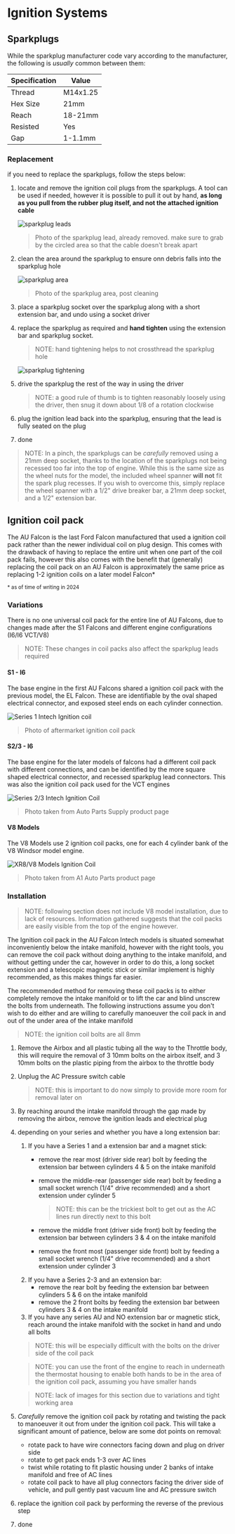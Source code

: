 <link rel="stylesheet" type="text/css" href="../../Common/overrides.css">

# Ignition Systems

## Sparkplugs
While the sparkplug manufacturer code vary according to the manufacturer, the following is *usually* common between them:

| Specification | Value |
| --- | --- |
| Thread | M14x1.25 |
| Hex Size | 21mm |
| Reach | 18-21mm |
| Resisted | Yes |
| Gap | 1-1.1mm |

### Replacement

if you need to replace the sparkplugs, follow the steps below:

1. locate and remove the ignition coil plugs from the sparkplugs. A tool can be used if needed, however it is possible to pull it out by hand, **as long as you pull from the rubber plug itself, and not the attached ignition cable**

    ![sparkplug leads](./spark-plug-lead.jpg)

    > Photo of the sparkplug lead, already removed. make sure to grab by the circled area so that the cable doesn't break apart

1. clean the area around the sparkplug to ensure onn debris falls into the sparkplug hole

    ![sparkplug area](./spark-plug-area.jpg)

    > Photo of the sparkplug area, post cleaning

1. place a sparkplug socket over the sparkplug along with a short extension bar, and undo using a socket driver

1. replace the sparkplug as required and **hand tighten** using the extension bar and sparkplug socket.

    > NOTE: hand tightening helps to not crossthread the sparkplug hole

    ![sparkplug tightening](./hand-tighen-spark.jpg)

1. drive the sparkplug the rest of the way in using the driver

    > NOTE: a good rule of thumb is to tighten reasonably loosely using the driver, then snug it down about 1/8 of a rotation clockwise

1. plug the ignition lead back into the sparkplug, ensuring that the lead is fully seated on the plug
1. done


> NOTE: In a pinch, the sparkplugs can be *carefully* removed using a 21mm deep socket, thanks to the location of the sparkplugs not being recessed too far into the top of engine. While this is the same size as the wheel nuts for the model, the included wheel spanner **will not** fit the spark plug recesses. If you wish to overcome this, simply replace the wheel spanner with a 1/2" drive breaker bar, a 21mm deep socket, and a 1/2" extension bar.

## Ignition coil pack
The AU Falcon is the last Ford Falcon manufactured that used a ignition coil pack rather than the newer individual coil on plug design. This comes with the drawback of having to replace the entire unit when one part of the coil pack fails, however this also comes with the benefit that (generally) replacing the coil pack on an AU Falcon is approximately the same price as replacing 1-2 ignition coils on a later model Falcon*

<sup>* as of time of writing in 2024</sup>

### Variations
There is no one universal coil pack for the entire line of AU Falcons, due to changes made after the S1 Falcons and different engine configurations (I6/I6 VCT/V8)

> NOTE: These changes in coil packs also affect the sparkplug leads required

#### S1 - I6
The base engine in the first AU Falcons shared a ignition coil pack with the previous model, the EL Falcon. These are identifiable by the oval shaped electrical connector, and exposed steel ends on each cylinder connection.

![Series 1 Intech Ignition coil](./AUI-Intech-Coil.jpg)

> Photo of aftermarket ignition coil pack

#### S2/3 - I6
The base engine for the later models of falcons had a different coil pack with different connections, and can be identified by the more square shaped electrical connector, and recessed sparkplug lead connectors. This was also the ignition coil pack used for the VCT engines

![Series 2/3 Intech Ignition Coil](./AUII-III-Intech-Coil.png)

> Photo taken from Auto Parts Supply product page

#### V8 Models
The V8 Models use 2 ignition coil packs, one for each 4 cylinder bank of the V8 Windsor model engine.

![XR8/V8 Models Ignition Coil](./V8-Coil.png)

> Photo taken from A1 Auto Parts product page

### Installation

> NOTE: following section does not include V8 model installation, due to lack of resources. Information gathered suggests that the coil packs are easily visible from the top of the engine however.

The Ignition coil pack in the AU Falcon Intech models is situated somewhat inconveniently below the intake manifold, however with the right tools, you can remove the coil pack without doing anything to the intake manifold, and without getting under the car, however in order to do this, a long socket extension and a telescopic magnetic stick or similar implement is highly recommended, as this makes things far easier.

The recommended method for removing these coil packs is to either completely remove the intake manifold or to lift the car and blind unscrew the bolts from underneath. The following instructions assume you don't wish to do either and are willing to carefully manoeuver the coil pack in and out of the under area of the intake manifold

> NOTE: the ignition coil bolts are all 8mm

1. Remove the Airbox and all plastic tubing all the way to the Throttle body, this will require the removal of 3 10mm bolts on the airbox itself, and 3 10mm bolts on the plastic piping from the airbox to the throttle body
    <!--TODO add a photo-->
1. Unplug the AC Pressure switch cable

    > NOTE: this is important to do now simply to provide more room for removal later on

    <!--TODO add a photo of the AC plug-->
1. By reaching around the intake manifold through the gap made by removing the airbox, remove the ignition leads and electrical plug
    <!--TODO add a photo-->
1. depending on your series and whether you have a long extension bar:
    1. If you have a Series 1 and a extension bar and a magnet stick:
        - remove the rear most (driver side rear) bolt by feeding the extension bar between cylinders 4 & 5 on the intake manifold
        - remove the middle-rear (passenger side rear) bolt by feeding a small socket wrench (1/4" drive recommended) and a short extension under cylinder 5

            > NOTE: this can be the trickiest bolt to get out as the AC lines run directly next to this bolt

        - remove the middle front (driver side front) bolt by feeding the extension bar between cylinders 3 & 4 on the intake manifold
        - remove the front most (passenger side front) bolt by feeding a small socket wrench (1/4" drive recommended) and a short extension under cylinder 3
    1. If you have a Series 2-3 and an extension bar:
        - remove the rear bolt by feeding the extension bar between cylinders 5 & 6 on the intake manifold
        - remove the 2 front bolts by feeding the extension bar between cylinders 3 & 4 on the intake manifold
    1. If you have any series AU and NO extension bar or magnetic stick, reach around the intake manifold with the socket in hand and undo all bolts
    > NOTE: this will be especially difficult with the bolts on the driver side of the coil pack

    > NOTE: you can use the front of the engine to reach in underneath the thermostat housing to enable both hands to be in the area of the ignition coil pack, assuming you have smaller hands

    > NOTE: lack of images for this section due to variations and tight working area
1. *Carefully* remove the ignition coil pack by rotating and twisting the pack to manoeuver it out from under the ignition coil pack. This will take a significant amount of patience, below are some dot points on removal:
    - rotate pack to have wire connectors facing down and plug on driver side
    - rotate to get pack ends 1-3 over AC lines
    - twist while rotating to fit plastic housing under 2 banks of intake manifold and free of AC lines
    - rotate coil pack to have all plug connectors facing the driver side of vehicle, and pull gently past vacuum line and AC pressure switch
1. replace the ignition coil pack by performing the reverse of the previous step
1. done